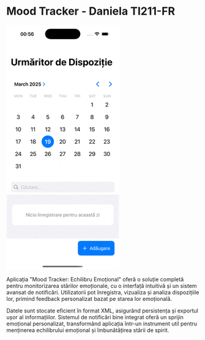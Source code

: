 # Mood Tracker - Daniela TI211-FR

![iOS Planificator Demo](Simulator%20Screen%20Recording%20-%20iPhone%2016%20Pro%20-%202025-03-19%20at%2000.57.43.gif)

Aplicația "Mood Tracker: Echilibru Emoțional" oferă o soluție completă pentru monitorizarea stărilor emoționale, cu o interfață intuitivă și un sistem avansat de notificări. Utilizatorii pot înregistra, vizualiza și analiza dispozițiile lor, primind feedback personalizat bazat pe starea lor emoțională.


Datele sunt stocate eficient în format XML, asigurând persistența și exportul ușor al informațiilor. Sistemul de notificări bine integrat oferă un sprijin emoțional personalizat, transformând aplicația într-un instrument util pentru menținerea echilibrului emoțional și îmbunătățirea stării de spirit.
